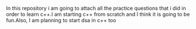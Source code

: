In this repository i am going to attach all the practice questions that i did in order to learn c++.I am starting c++ from scratch and I think it is going to be fun.Also, I am planning to start dsa in c++ too 
